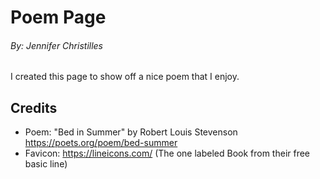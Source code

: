 # Poem Page
###### By: Jennifer Christilles
I created this page to show off a nice poem that I enjoy.

## Credits
- Poem: "Bed in Summer" by Robert Louis Stevenson https://poets.org/poem/bed-summer
- Favicon: https://lineicons.com/
(The one labeled Book from their free basic line)